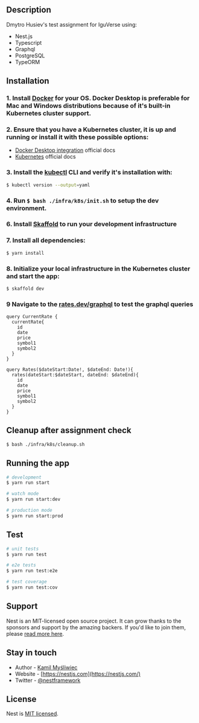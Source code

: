 ## Description

Dmytro Husiev's test assignment for IguVerse using:
- Nest.js
- Typescript
- Graphql
- PostgreSQL
- TypeORM

## Installation

### 1. Install [Docker](https://docs.docker.com/get-docker/) for your OS. Docker Desktop is preferable for Mac and Windows distributions because of it's built-in Kubernetes cluster support.
### 2. Ensure that you have a Kubernetes cluster, it is up and running or install it with these possible options:
  - [Docker Desktop integration](https://docs.docker.com/desktop/kubernetes/) official docs
  - [Kubernetes](https://kubernetes.io/docs/setup/) official docs
### 3. Install the [kubectl](https://kubernetes.io/docs/tasks/tools/) CLI and verify it's installation with:
```bash
$ kubectl version --output=yaml
```
### 4. Run ```$ bash ./infra/k8s/init.sh``` to setup the dev environment. 
### 6. Install [Skaffold](https://skaffold.dev/docs/install/) to run your development infrastructure
### 7. Install all dependencies:
```bash
$ yarn install
```
### 8. Initialize your local infrastructure in the Kubernetes cluster and start the app:
```bash
$ skaffold dev
```

### 9 Navigate to the [rates.dev/graphql](https://rates.dev/graphql) to test the graphql queries
```gql
query CurrentRate {
  currentRate{
    id
    date
    price
    symbol1
    symbol2
  }
}

query Rates($dateStart:Date!, $dateEnd: Date!){
  rates(dateStart:$dateStart, dateEnd: $dateEnd){
    id
    date
    price
    symbol1
    symbol2
  }
}
```

## Cleanup after assignment check
```bash
$ bash ./infra/k8s/cleanup.sh
```

## Running the app

```bash
# development
$ yarn run start

# watch mode
$ yarn run start:dev

# production mode
$ yarn run start:prod
```

## Test

```bash
# unit tests
$ yarn run test

# e2e tests
$ yarn run test:e2e

# test coverage
$ yarn run test:cov
```


## Support

Nest is an MIT-licensed open source project. It can grow thanks to the sponsors and support by the amazing backers. If you'd like to join them, please [read more here](https://docs.nestjs.com/support).

## Stay in touch

- Author - [Kamil Myśliwiec](https://kamilmysliwiec.com)
- Website - [https://nestjs.com](https://nestjs.com/)
- Twitter - [@nestframework](https://twitter.com/nestframework)

## License

Nest is [MIT licensed](LICENSE).
